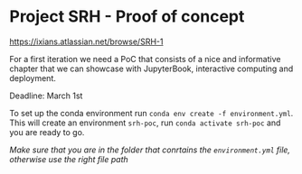 # Project SRH - Proof of concept

https://ixians.atlassian.net/browse/SRH-1

For a first iteration we need a PoC that consists of a nice and informative chapter that we can showcase with JupyterBook, interactive computing and deployment.

Deadline: March 1st


To set up the conda environment run `conda env create -f environment.yml`. This will create an environment `srh-poc`, run `conda activate srh-poc` and you are ready to go.

*Make sure that you are in the folder that conrtains the `environment.yml` file, otherwise use the right file path*
